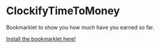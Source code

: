# ClockifyTimeToMoney
Bookmarklet to show you how much have you earned so far. 


[Install the bookmarklet here!](https://html-preview.github.io/?url=https://github.com/ezrillex/ClockifyTimeToMoney/blob/main/bookmarklet_install.html)